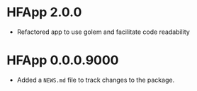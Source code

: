 # HFApp 2.0.0

* Refactored app to use golem and facilitate code readability

# HFApp 0.0.0.9000

* Added a `NEWS.md` file to track changes to the package.
